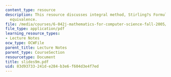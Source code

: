 ```yaml
---
content_type: resource
description: This resource discusses integral method, Stirling?s Formula and its asymptotic
  equivalence.
file: /media/courses/6-042j-mathematics-for-computer-science-fall-2005/83d93733241de284b3e6f604d3e4f7ed_slides9m.pdf
file_type: application/pdf
learning_resource_types:
- Lecture Notes
ocw_type: OCWFile
parent_title: Lecture Notes
parent_type: CourseSection
resourcetype: Document
title: slides9m.pdf
uid: 83d93733-241d-e284-b3e6-f604d3e4f7ed
---
```

